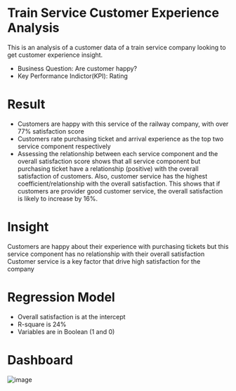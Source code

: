 # Train Service Customer Experience Analysis 
This is an analysis of a customer data of a train service company looking to get customer experience insight. 

- Business Question: Are customer happy?
- Key Performance Indictor(KPI): Rating 

# Result
- Customers are happy with this service of the railway company, with over 77% satisfaction score
- Customers rate purchasing ticket and arrival experience as the top two service component respectively
- Assessing the relationship between each service component and the overall satisfaction score shows that all service component but purchasing ticket have a relationship (positive) with the overall satisfaction of customers.
  Also, customer service has the highest coefficient/relationship with the overall satisfaction. This shows that if customers are provider good customer service, the overall satisfaction is likely to increase by 16%. 

# Insight 
Customers are happy about their experience with purchasing tickets but this service component has no relationship with their overall satisfaction 
Customer service is a key factor that drive high satisfaction for the company

# Regression Model
- Overall satisfaction is at the intercept 
- R-square is 24%
- Variables are in Boolean (1 and 0)

# Dashboard
![image](https://github.com/bisolaola/RailwayCompanyDataAnalysis/assets/137617628/aa19ff21-4733-4118-a12b-715c24284a68)
